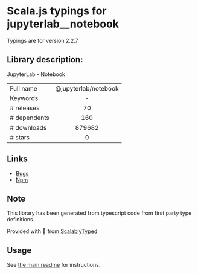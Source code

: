 
# Scala.js typings for jupyterlab__notebook

Typings are for version 2.2.7

## Library description:
JupyterLab - Notebook

|                    |                 |
| ------------------ | :-------------: |
| Full name          | @jupyterlab/notebook |
| Keywords           | - |
| # releases         | 70 |
| # dependents       | 160 |
| # downloads        | 879682 |
| # stars            | 0 |

## Links
- [Bugs](https://github.com/jupyterlab/jupyterlab/issues)
- [Npm](https://www.npmjs.com/package/%40jupyterlab%2Fnotebook)
    


## Note
This library has been generated from typescript code from first party type definitions.

Provided with :purple_heart: from [ScalablyTyped](https://github.com/oyvindberg/ScalablyTyped)

## Usage
See [the main readme](../../readme.md) for instructions.


